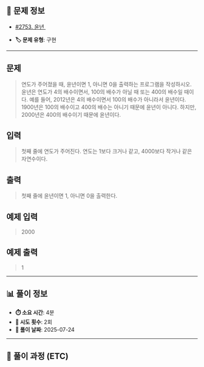 ## 📍 문제 정보

- [#2753. 윤년 ](https://www.acmicpc.net/problem/2753)
  <img src="https://static.solved.ac/tier_small/1.svg" width="16" height="16">

- **🏷️ 문제 유형**: 구현

---

## 문제

> 연도가 주어졌을 때, 윤년이면 1, 아니면 0을 출력하는 프로그램을 작성하시오.
> 윤년은 연도가 4의 배수이면서, 100의 배수가 아닐 때 또는 400의 배수일 때이다.
> 예를 들어, 2012년은 4의 배수이면서 100의 배수가 아니라서 윤년이다. 1900년은 100의 배수이고 400의 배수는 아니기 때문에 윤년이 아니다. 하지만, 2000년은 400의 배수이기 때문에 윤년이다.

## 입력

> 첫째 줄에 연도가 주어진다. 연도는 1보다 크거나 같고, 4000보다 작거나 같은 자연수이다.

## 출력

> 첫째 줄에 윤년이면 1, 아니면 0을 출력한다.

## 예제 입력

> 2000

## 예제 출력

> 1

---

## 📊 풀이 정보

- **⏱️ 소요 시간**: 4분
- **🔄 시도 횟수**: 2회
- **📅 풀이 날짜**: 2025-07-24

---

## 💭 풀이 과정 (ETC)

>
